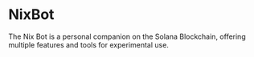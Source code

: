 # NixBot
The Nix Bot is a personal companion on the Solana Blockchain, offering multiple features and tools for experimental use.
